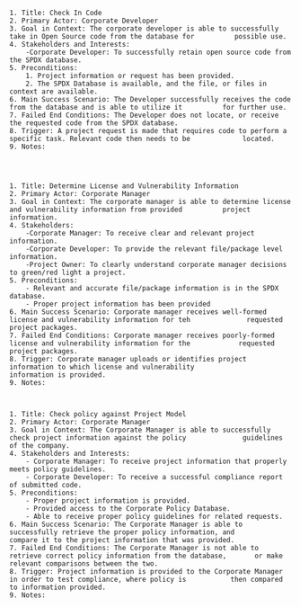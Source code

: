 	1. Title: Check In Code
	2. Primary Actor: Corporate Developer
	3. Goal in Context: The corporate developer is able to successfully take in Open Source code from the database for 			possible use.
	4. Stakeholders and Interests:
		-Corporate Developer: To successfully retain open source code from the SPDX database.
	5. Preconditions:
		1. Project information or request has been provided.
		2. The SPDX Database is available, and the file, or files in context are available.
	6. Main Success Scenario: The Developer successfully receives the code from the database and is able to utilize it 			for further use.
	7. Failed End Conditions: The Developer does not locate, or receive the requested code from the SPDX database.
	8. Trigger: A project request is made that requires code to perform a specific task. Relevant code then needs to be 			located.
	9. Notes:




	1. Title: Determine License and Vulnerability Information
	2. Primary Actor: Corporate Manager
	3. Goal in Context: The corporate manager is able to determine license and vulnerability information from provided 			project information. 
	4. Stakeholders:
		-Corporate Manager: To receive clear and relevant project information.
		-Corporate Developer: To provide the relevant file/package level information. 
		-Project Owner: To clearly understand corporate manager decisions to green/red light a project. 
	5. Preconditions:
		- Relevant and accurate file/package information is in the SPDX database. 
		- Proper project information has been provided
	6. Main Success Scenario: Corporate manager receives well-formed license and vulnerability information for teh 				requested project packages. 
	7. Failed End Conditions: Corporate manager receives poorly-formed license and vulnerability information for the 			requested project packages. 
	8. Trigger: Corporate manager uploads or identifies project information to which license and vulnerability 				information is provided. 
	9. Notes:



	1. Title: Check policy against Project Model
	2. Primary Actor: Corporate Manager
	3. Goal in Context: The Corporate Manager is able to successfully check project information against the policy 				guidelines of the company. 
	4. Stakeholders and Interests: 
		- Corporate Manager: To receive project information that properly meets policy guidelines.
		- Corporate Developer: To receive a successful compliance report of submitted code.
	5. Preconditions:
		- Proper project information is provided.
		- Provided access to the Corporate Policy Database.
		- Able to receive proper policy guidelines for related requests.
	6. Main Success Scenario: The Corporate Manager is able to successfully retrieve the proper policy information, and 			compare it to the project information that was provided.
	7. Failed End Conditions: The Corporate Manager is not able to retrieve correct policy information from the database, 		or make relevant comparisons between the two.
	8. Trigger: Project information is provided to the Corporate Manager in order to test compliance, where policy is 			then compared to information provided.
	9. Notes:
